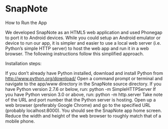 SnapNote
==========

How to Run the App

We developed SnapNote as an HTML5 web application and used Phonegap to port it to Android devices. While you could setup an Android emulator or device to run our app, it is simpler and easier to use a local web server (i.e. Python’s simple HTTP server) to host the web app and run it in a web browser. The following instructions follow this simplified approach.


Installation steps:

If you don’t already have Python installed, download and install Python from http://www.python.org/download/
Open a command prompt or terminal and navigate to the app/www directory in the SnapNote source directory.
If you have Python version 2.7.6 or below, run: python -m SimpleHTTPServer
If you have Python version 3.0 or above, run: python -m http.server
Take note of the URL and port number that the Python server is hosting.
Open up a web browser (preferably Google Chrome) and go to the specified URL (probably localhost:8000). You should see the SnapNote app home screen.
Reduce the width and height of the web browser to roughly match that of a mobile phone.

